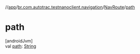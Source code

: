//[app](../../../index.md)/[br.com.autotrac.testnanoclient.navigation](../index.md)/[NavRoute](index.md)/[path](path.md)

# path

[androidJvm]\
val [path](path.md): [String](https://kotlinlang.org/api/latest/jvm/stdlib/kotlin/-string/index.html)
